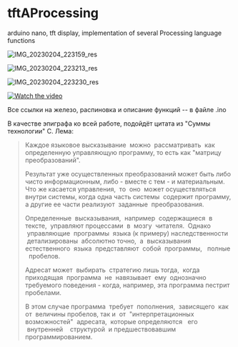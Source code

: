 # tftAProcessing
arduino nano, tft display, implementation of several Processing language functions


![IMG_20230204_223159_res](https://user-images.githubusercontent.com/5260590/216788493-8631ba27-0b26-48d6-83ee-bf41fe81af65.jpg)


![IMG_20230204_223213_res](https://user-images.githubusercontent.com/5260590/216788490-5ea8e6da-7d06-48a7-b089-da4a7f6325ed.jpg)


![IMG_20230204_223230_res](https://user-images.githubusercontent.com/5260590/216788478-9e924789-213d-4dc7-a8e7-9c6c7e574354.jpg)


[![Watch the video](https://user-images.githubusercontent.com/5260590/216789298-dd202079-6153-4a9c-9abb-a641886b437a.png)](https://youtu.be/4Rfzh8iv4fI)


Все ссылки на железо, распиновка и описание функций -- в файле .ino 

В качестве эпиграфа ко всей работе, подойдёт цитата из "Суммы технологии" С. Лема:

> Каждое языковое высказывание  можно  рассматривать  как  определенную управляющую программу, то есть как "матрицу преобразований". 
> 
> Результат уже осуществленных преобразований может быть либо чисто информационным, либо - вместе с тем - и материальным. Что же касается управления,  то  оно  может осуществляться внутри системы, когда одна часть системы  содержит программу, а другие ее части реализуют  заданные  преобразования.
> 
> Определенные  высказывания,  например  содержащиеся  в  тексте,  управляют процессами  в  мозгу  читателя.  Однако  управляющие  программы  языка (к примеру) наследственности  детализированы  абсолютно точно,  а  высказывания естественного  языка  представляют  собой  программы,   полные   пробелов.
> 
> Адресат может  выбирать  стратегию лишь тогда,  когда  приходящая  программа  не  навязывает  ему  однозначно требуемого поведения - когда, например, эта программа пестрит пробелами. 
> 
> В этом случае программа  требует  пополнения,  зависящего  как  от  величины пробелов, так и  от  "интерпретационных  возможностей"  адресата,  которые определяются   его   внутренней    структурой  и предшествовавшим программированием.

